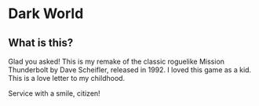 # Dark World

## What is this?

Glad you asked! This is my remake of the classic roguelike Mission Thunderbolt by Dave Scheifler, released in 1992. I loved this game as a kid. This is a love letter to my childhood.

Service with a smile, citizen!


